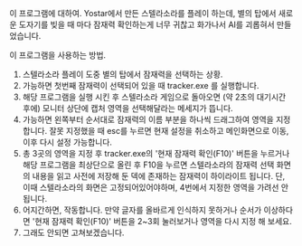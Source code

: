 이 프로그램에 대하여.
Yostar에서 만든 스텔라소라를 플레이 하는데, 별의 탑에서 새로운 도자기를 빚을 때 마다 잠재력 확인하는게 너무 귀찮고 화가나서 AI를 괴롭혀서 만들었습니다.

이 프로그램을 사용하는 방법.
1. 스텔라소라 플레이 도중 별의 탑에서 잠재력을 선택하는 상황.
2. 가능하면 첫번째 잠재력이 선택되어 있을 때 tracker.exe 를 실행합니다.
3. 해당 프로그램을 실행 시킨 후 스텔라소라 게임으로 돌아오면 (약 2초의 대기시간 후에) 모니터 상단에 캡처 영역을 선택해달라는 메세지가 뜹니다.
4. 가능하면 왼쪽부터 순서대로 잠재력의 이름 부분을 하나씩 드래그하여 영역을 지정합니다.
   잘못 지정했을 때 esc를 누르면 현재 설정을 취소하고 메인화면으로 이동, 이후 다시 설정 가능합니다.
5. 총 3곳의 영역을 지정 후 tracker.exe의 '현재 잠재력 확인(F10)' 버튼을 누르거나 해당 프로그램을 최상단으로 올린 후 F10을 누르면 스텔라소라의 잠재력 선택 화면의 내용을 읽고 사전에 저장해 둔 덱에 존재하는 잠재력이 하이라이트 됩니다.
   단, 이때 스텔라소라의 화면은 고정되어있어야하며, 4번에서 지정한 영역을 가려선 안됩니다.
6. 어지간하면, 작동합니다. 만약 글자를 올바르게 인식하지 못하거나 순서가 이상하다면 '현재 잠재력 확인(F10)' 버튼을 2~3회 눌러보거나 영역을 다시 지정 해 보세요.
7. 그래도 안되면 고쳐보겠습니다.
